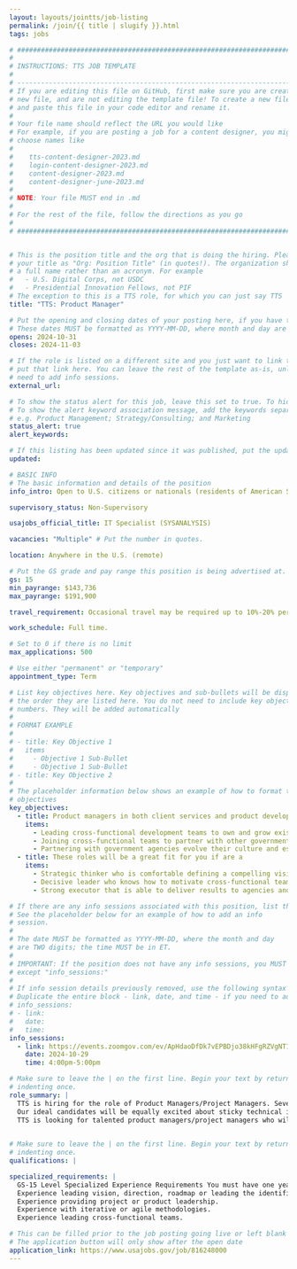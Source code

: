 ```yaml
---
layout: layouts/jointts/job-listing
permalink: /join/{{ title | slugify }}.html
tags: jobs

# ###############################################################################
#                                                                              #
# INSTRUCTIONS: TTS JOB TEMPLATE                                               #
#                                                                              #
# -----------------------------------------------------------------------------#
# If you are editing this file on GitHub, first make sure you are creating a   #
# new file, and are not editing the template file! To create a new file, copy  #
# and paste this file in your code editor and rename it.                       #
#                                                                              #
# Your file name should reflect the URL you would like                         #
# For example, if you are posting a job for a content designer, you might      #
# choose names like                                                            #
#                                                                              #
#    tts-content-designer-2023.md                                              #
#    login-content-designer-2023.md                                            #
#    content-designer-2023.md                                                  #
#    content-designer-june-2023.md                                             #
#                                                                              #
# NOTE: Your file MUST end in .md                                              #
#                                                                              #
# For the rest of the file, follow the directions as you go                    #
#                                                                              #
# ###############################################################################


# This is the position title and the org that is doing the hiring. Please format
# your title as "Org: Position Title" (in quotes!). The organization should be
# a full name rather than an acronym. For example
#   - U.S. Digital Corps, not USDC
#   - Presidential Innovation Fellows, not PIF
# The exception to this is a TTS role, for which you can just say TTS
title: "TTS: Product Manager"

# Put the opening and closing dates of your posting here, if you have them
# These dates MUST be formatted as YYYY-MM-DD, where month and day are 2-digits
opens: 2024-10-31
closes: 2024-11-03

# If the role is listed on a different site and you just want to link to it,
# put that link here. You can leave the rest of the template as-is, unless you 
# need to add info sessions.
external_url: 

# To show the status alert for this job, leave this set to true. To hide it, change to false
# To show the alert keyword association message, add the keywords separated by a semi-colon
# e.g. Product Management; Strategy/Consulting; and Marketing
status_alert: true
alert_keywords:

# If this listing has been updated since it was published, put the updated date below in YYYY-MM-DD format.
updated:

# BASIC INFO
# The basic information and details of the position
info_intro: Open to U.S. citizens or nationals (residents of American Samoa and Swains Island). Subject to background check.

supervisory_status: Non-Supervisory

usajobs_official_title: IT Specialist (SYSANALYSIS)

vacancies: "Multiple" # Put the number in quotes.

location: Anywhere in the U.S. (remote)

# Put the GS grade and pay range this position is being advertised at. For SES positions, set the value of gs to SES.
gs: 15
min_payrange: $143,736
max_payrange: $191,900

travel_requirement: Occasional travel may be required up to 10%-20% per year.

work_schedule: Full time.

# Set to 0 if there is no limit
max_applications: 500

# Use either "permanent" or "temporary"
appointment_type: Term

# List key objectives here. Key objectives and sub-bullets will be displayed in
# the order they are listed here. You do not need to include key objective
# numbers. They will be added automatically
#
# FORMAT EXAMPLE
# 
# - title: Key Objective 1
#   items 
#     - Objective 1 Sub-Bullet
#     - Objective 1 Sub-Bullet
# - title: Key Objective 2
#
# The placeholder information below shows an example of how to format the key
# objectives
key_objectives:
  - title: Product managers in both client services and product development roles
    items:
      - Leading cross-functional development teams to own and grow existing, in-market products.
      - Joining cross-functional teams to partner with other government agencies and help them deliver mission-critical software.
      - Partnering with government agencies evolve their culture and establish sustainable best practices for product development.
  - title: These roles will be a great fit for you if are a
    items:
      - Strategic thinker who is comfortable defining a compelling vision and designing a measurable strategy to achieve that vision.
      - Decisive leader who knows how to motivate cross-functional teams to build the right thing.
      - Strong executor that is able to deliver results to agencies and the public.

# If there are any info sessions associated with this position, list them here
# See the placeholder below for an example of how to add an info
# session. 
# 
# The date MUST be formatted as YYYY-MM-DD, where the month and day
# are TWO digits; the time MUST be in ET.
#
# IMPORTANT: If the position does not have any info sessions, you MUST delete everything
# except "info_sessions:"
# 
# If info session details previously removed, use the following syntax to add one.  
# Duplicate the entire block - link, date, and time - if you need to add more than one session
# info_sessions:
# - link: 
#   date: 
#   time: 
info_sessions:
  - link: https://events.zoomgov.com/ev/ApHdaoDfDk7vEPBDjo38kHFgRZVgNT1hP8JoTVG4fbRxDsQhSYOB~Ap1qv-G1U12zzM0ajvI_o0KqMp7n-4B7RQ2VljM-evCEXv81BVq5MJ4MnsipLu8ZysLQuaHyo_x7p8ZTjCo3taLVng
    date: 2024-10-29
    time: 4:00pm-5:00pm

# Make sure to leave the | on the first line. Begin your text by returning to the next line and
# indenting once.
role_summary: |
  TTS is hiring for the role of Product Managers/Project Managers. Several business units within TTS are hiring for this role including 10X, 18F, FedRAMP, Login.gov, and Web Tools. Product Managers/Project Managers are crucial to TTS significantly improving our products, platforms, and services. This is an opportunity to make a huge difference in the lives of the public and other federal agencies. This page contains a high-level summary of the roles we are trying to fill. 
  Our ideal candidates will be equally excited about sticky technical issues and intricate human ones. The strongest candidates will have a background working on cross-functional, multidisciplinary teams that deliver digital products and services in an incremental, user-focused environment. If you are interested in any or all of these roles, you should apply. You may be matched with multiple teams across TTS during the interview process based on your skills, experience, and interests.
  TTS is looking for talented product managers/project managers who will help deliver better digital services to the public. You’ll lead cross-functional teams to solve large, complex problems and deliver user-centered products using agile methodologies and modern software development practices.

  
# Make sure to leave the | on the first line. Begin your text by returning to the next line and
# indenting once.
qualifications: |

specialized_requirements: |
  GS-15 Level Specialized Experience Requirements You must have one year of specialized experience equivalent to the GS-14 level in the Federal service. Specialized experience is defined as and must include
  Experience leading vision, direction, roadmap or leading the identification of user needs for a project, product, platform, or service.
  Experience providing project or product leadership.
  Experience with iterative or agile methodologies.
  Experience leading cross-functional teams.

# This can be filled prior to the job posting going live or left blank 
# The application button will only show after the open date           
application_link: https://www.usajobs.gov/job/816248000
---
```

